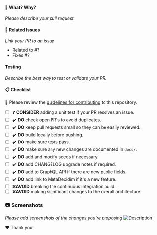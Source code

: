 #### :tophat: What? Why?
*Please describe your pull request.*

#### :pushpin: Related Issues
*Link your PR to an issue*
- Related to #?
- Fixes #?

#### Testing
*Describe the best way to test or validate your PR.*

#### :clipboard: Checklist
:rotating_light: Please review the [guidelines for contributing](https://github.com/decidim/decidim/blob/develop/CONTRIBUTING.adoc) to this repository.

- [ ] :question: **CONSIDER** adding a unit test if your PR resolves an issue.
- [ ] :heavy_check_mark: **DO** check open PR's to avoid duplicates.
- [ ] :heavy_check_mark: **DO** keep pull requests small so they can be easily reviewed.
- [ ] :heavy_check_mark: **DO** build locally before pushing.
- [ ] :heavy_check_mark: **DO** make sure tests pass.
- [ ] :heavy_check_mark: **DO** make sure any new changes are documented in `docs/`.
- [ ] :heavy_check_mark: **DO** add and modify seeds if necessary.
- [ ] :heavy_check_mark: **DO** add CHANGELOG upgrade notes if required.
- [ ] :heavy_check_mark: **DO** add to GraphQL API if there are new public fields.
- [ ] :heavy_check_mark: **DO** add link to MetaDecidim if it's a new feature.
- [ ] :x:**AVOID** breaking the continuous integration build.
- [ ] :x:**AVOID** making significant changes to the overall architecture.

### :camera: Screenshots
*Please add screenshots of the changes you're proposing*
![Description](URL)

:hearts: Thank you!
